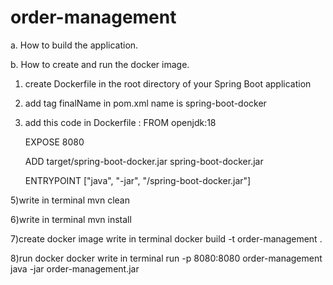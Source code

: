 # order-management
a.	How to build the application.







b.	How to create and run the docker image.

1) create Dockerfile  in the root directory of your Spring Boot application

2) add tag finalName in pom.xml name is spring-boot-docker

3) add this code in Dockerfile :
    FROM openjdk:18
   
    EXPOSE 8080
   
    ADD target/spring-boot-docker.jar spring-boot-docker.jar
   
    ENTRYPOINT ["java", "-jar", "/spring-boot-docker.jar"]
   
   
5)write in terminal mvn clean

6)write in terminal mvn install

7)create docker image write in terminal docker build -t order-management .

8)run docker docker write in terminal run -p 8080:8080 order-management java -jar order-management.jar
